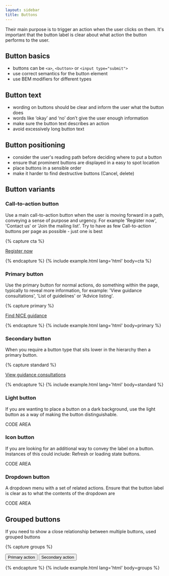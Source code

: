```yaml
---
layout: sidebar
title: Buttons
---
```


Their main purpose is to trigger an action when the user clicks on them. It's important that the button label is clear about what action the button performs to the user.


## Button basics

- buttons can be `<a>`, `<button>` or `<input type="submit">`
- use correct semantics for the button element
- use BEM modifiers for different types

## Button text

- wording on buttons should be clear and inform the user what the button does
- words like ‘okay’ and ‘no’ don’t give the user enough information
- make sure the button text describes an action
- avoid excessively long button text

## Button positioning

- consider the user's reading path before deciding where to put a button
- ensure that prominent buttons are displayed in a easy to spot location
- place buttons in a sensible order 
- make it harder to find destructive buttons (Cancel, delete)

## Button variants

### Call-to-action button

Use a main call-to-action button when the user is moving forward in a path, conveying a sense of purpose and urgency. 
For example 'Register now', 'Contact us' or 'Join the mailing list'. Try to have as few Call-to-action buttons per page as possible - just one is best

{% capture cta %}
<p><a href="#" class="btn">Register now</a></p>
{% endcapture %}
{% include example.html lang='html' body=cta %}

### Primary button

Use the primary button for normal actions, do something within the page, typically to reveal more information, for example: 'View guidance consultations', 'List of guidelines' or 'Advice listing'.

{% capture primary %}
<p><a href="#" class="btn btn--primary">Find NICE guidance</a></p>
{% endcapture %}
{% include example.html lang='html' body=primary %}

### Secondary button
When you require a button type that sits lower in the hierarchy then a primary button. 

{% capture standard %}
<p><a href="#" class="btn btn--secondary">View guidance consultations</a></p>
{% endcapture %}
{% include example.html lang='html' body=standard %}

### Light button
If you are wanting to place a button on a dark background, use the light button as a way of making the button distinguishable.

CODE AREA

### Icon button
If you are looking for an additional way to convey the label on a button. Instances of this could include: Refresh or loading state buttons.

CODE AREA

### Dropdown button
A dropdown menu with a set of related actions. Ensure that the button label is clear as to what the contents of the dropdown are

CODE AREA



## Grouped buttons
If you need to show a close relationship between multiple buttons, used grouped buttons

{% capture groups %}
<p>
    <button type="button" class="btn">Primary action</button>
    <button type="button" class="btn btn--secondary">Secondary action</button>
</p>
{% endcapture %}
{% include example.html lang='html' body=groups %}
